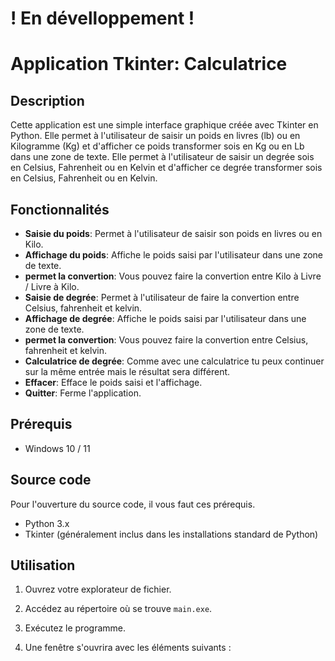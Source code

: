 # ! En dévelloppement !

# Application Tkinter: Calculatrice

## Description
Cette application est une simple interface graphique créée avec Tkinter en Python. Elle permet à l'utilisateur de saisir un poids en livres (lb) ou en Kilogramme (Kg) et d'afficher ce poids transformer sois en Kg ou en Lb dans une zone de texte.
Elle permet à l'utilisateur de saisir un degrée sois en Celsius, Fahrenheit ou en Kelvin et d'afficher ce degrée transformer sois en Celsius, Fahrenheit ou en Kelvin.

## Fonctionnalités
- **Saisie du poids**: Permet à l'utilisateur de saisir son poids en livres ou en Kilo.
- **Affichage du poids**: Affiche le poids saisi par l'utilisateur dans une zone de texte.
- **permet la convertion**: Vous pouvez faire la convertion entre Kilo à Livre / Livre à Kilo.
- **Saisie de degrée**: Permet à l'utilisateur de faire la convertion entre Celsius, fahrenheit et kelvin.
- **Affichage de degrée**: Affiche le poids saisi par l'utilisateur dans une zone de texte.
- **permet la convertion**: Vous pouvez faire la convertion entre Celsius, fahrenheit et kelvin.
- **Calculatrice de degrée**: Comme avec une calculatrice tu peux continuer sur la même entrée mais le résultat sera différent.
- **Effacer**: Efface le poids saisi et l'affichage.
- **Quitter**: Ferme l'application.

## Prérequis
- Windows 10 / 11

## Source code
Pour l'ouverture du source code, il vous faut ces prérequis.
- Python 3.x
- Tkinter (généralement inclus dans les installations standard de Python)

## Utilisation

1. Ouvrez votre explorateur de fichier.
2. Accédez au répertoire où se trouve `main.exe`.
3. Exécutez le programme.



   
4. Une fenêtre s'ouvrira avec les éléments suivants :

   
   
  
